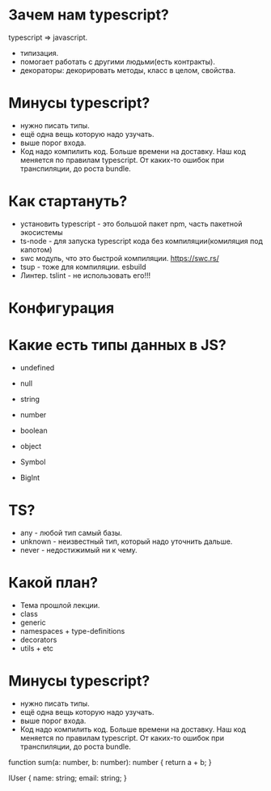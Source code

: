 # Зачем нам typescript?

typescript => javascript.

- типизация.
- помогает работать с другими людьми(есть контракты).
- декораторы: декорировать методы, класс в целом, свойства.

# Минусы typescript?

- нужно писать типы.
- ещё одна вещь которую надо узучать.
- выше порог входа.
- Код надо компилить код. Больше времени на доставку. Наш код меняется по правилам typescript. От каких-то ошибок при транспиляции, до роста bundle.

# Как стартануть?

- установить typescript - это большой пакет npm, часть пакетной экосистемы
- ts-node - для запуска typescript кода без компиляции(комиляция под капотом)
- swc модуль, что это быстрой компиляции. https://swc.rs/
- tsup - тоже для компиляции. esbuild
- Линтер. tslint - не использовать его!!!

# Конфигурация

# Какие есть типы данных в JS?

- undefined
- null
- string
- number
- boolean

- object

- Symbol
- BigInt

# TS?

- any - любой тип самый базы.
- unknown - неизвестный тип, который надо уточнить дальше.
- never - недостижимый ни к чему.

# Какой план?

- Тема прошлой лекции.
- class
- generic
- namespaces + type-definitions
- decorators
- utils + etc













# Минусы typescript?

- нужно писать типы.
- ещё одна вещь которую надо узучать.
- выше порог входа.
- Код надо компилить код. Больше времени на доставку. Наш код меняется по правилам typescript. От каких-то ошибок при транспиляции, до роста bundle.

function sum(a: number, b: number): number {
  return a + b;
}

IUser {
  name: string;
  email: string;
}






































<!-- 1. Какой тип выведет TypeScript для каждого из этих значений?
a) let a = 1042
б) let b = 'apples and oranges'
в) const c = 'pineapples'
г) let d = [true, true, false]
д) let e = {type: 'ficus'}
е) let f = [1, false]
ж) const g = [3]
з) let h = null (выполните это в редакторе, если результат вас уди-
вит, то перейдите к подразделу «Расширение типов» на с. 155).
1. Почему каждый из этих примеров выдает ошибку?
a)
let i: 3 = 3
i = 4
// Ошибка TS2322: тип '4' не может
// быть присвоен типу '3'.
б)
let j = [1, 2, 3]
j.push(4)
j.push('5')
// Ошибка TS2345: аргумент типа '5'
// не может быть присвоен параметру
// типа 'number'.
в)
let k: never = 4
// Ошибка TSTS2322: тип '4' не может
// быть присвоен типу 'never'.
г)
let l: unknown = 4
let m = l * 2
// Ошибка TS2571: объект имеет тип
// 'unknown'. -->
